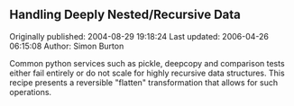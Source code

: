 ## Handling Deeply Nested/Recursive Data

Originally published: 2004-08-29 19:18:24
Last updated: 2006-04-26 06:15:08
Author: Simon Burton

Common python services such as pickle, deepcopy and comparison tests either fail entirely or do not scale for highly recursive data structures. This recipe presents a reversible "flatten" transformation that allows for such operations.